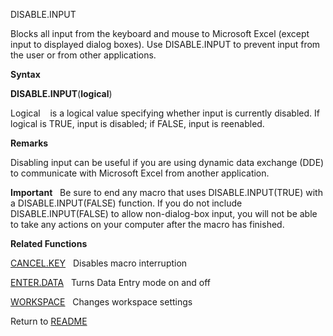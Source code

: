 DISABLE.INPUT

Blocks all input from the keyboard and mouse to Microsoft Excel (except
input to displayed dialog boxes). Use DISABLE.INPUT to prevent input
from the user or from other applications.

**Syntax**

**DISABLE.INPUT**(**logical**)

Logical&nbsp;&nbsp;&nbsp;&nbsp;is a logical value specifying whether
input is currently disabled. If logical is TRUE, input is disabled; if
FALSE, input is reenabled.

**Remarks**

Disabling input can be useful if you are using dynamic data exchange
(DDE) to communicate with Microsoft Excel from another application.

**Important**&nbsp;&nbsp;&nbsp;Be sure to end any macro that uses
DISABLE.INPUT(TRUE) with a DISABLE.INPUT(FALSE) function. If you do not
include DISABLE.INPUT(FALSE) to allow non-dialog-box input, you will not
be able to take any actions on your computer after the macro has
finished.

**Related Functions**

[CANCEL.KEY](CANCEL.KEY.md)&nbsp;&nbsp;&nbsp;Disables macro interruption

[ENTER.DATA](ENTER.DATA.md)&nbsp;&nbsp;&nbsp;Turns Data Entry mode on and off

[WORKSPACE](WORKSPACE.md)&nbsp;&nbsp;&nbsp;Changes workspace settings



Return to [README](README.md)

